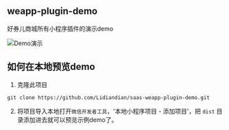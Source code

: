 ## weapp-plugin-demo

好券儿商城所有小程序插件的演示demo


![Demo演示](http://developers.wmain.cn/uploads/article/6a223b15-02c4-4a7d-a36a-2c50b39b168f.png)

## 如何在本地预览demo

1. 克隆此项目

```shell
git clone https://github.com/Lidiandian/saas-weapp-plugin-demo.git
```

2. 将项目导入本地打开`微信开发者工具`，'本地小程序项目 - 添加项目'，把 `dist` 目录添加进去就可以预览示例demo了。


